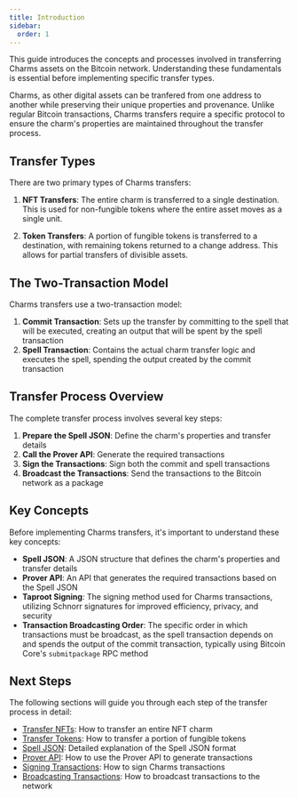 ```yaml
---
title: Introduction
sidebar:
  order: 1
---
```


This guide introduces the concepts and processes involved in transferring Charms assets on the Bitcoin network. Understanding these fundamentals is essential before implementing specific transfer types.

Charms, as other digital assets can be tranfered from one address to another while preserving their unique properties and provenance. Unlike regular Bitcoin transactions, Charms transfers require a specific protocol to ensure the charm's properties are maintained throughout the transfer process.

## Transfer Types

There are two primary types of Charms transfers:

1. **NFT Transfers**: The entire charm is transferred to a single destination. This is used for non-fungible tokens where the entire asset moves as a single unit.

2. **Token Transfers**: A portion of fungible tokens is transferred to a destination, with remaining tokens returned to a change address. This allows for partial transfers of divisible assets.

## The Two-Transaction Model

Charms transfers use a two-transaction model:

1. **Commit Transaction**: Sets up the transfer by committing to the spell that will be executed, creating an output that will be spent by the spell transaction
2. **Spell Transaction**: Contains the actual charm transfer logic and executes the spell, spending the output created by the commit transaction

## Transfer Process Overview

The complete transfer process involves several key steps:

1. **Prepare the Spell JSON**: Define the charm's properties and transfer details
2. **Call the Prover API**: Generate the required transactions
3. **Sign the Transactions**: Sign both the commit and spell transactions
4. **Broadcast the Transactions**: Send the transactions to the Bitcoin network as a package

## Key Concepts

Before implementing Charms transfers, it's important to understand these key concepts:

- **Spell JSON**: A JSON structure that defines the charm's properties and transfer details
- **Prover API**: An API that generates the required transactions based on the Spell JSON
- **Taproot Signing**: The signing method used for Charms transactions, utilizing Schnorr signatures for improved efficiency, privacy, and security
- **Transaction Broadcasting Order**: The specific order in which transactions must be broadcast, as the spell transaction depends on and spends the output of the commit transaction, typically using Bitcoin Core's `submitpackage` RPC method

## Next Steps

The following sections will guide you through each step of the transfer process in detail:

- [Transfer NFTs](/guides/wallet-integration/transfer/nft): How to transfer an entire NFT charm
- [Transfer Tokens](/guides/wallet-integration/transfer/token): How to transfer a portion of fungible tokens
- [Spell JSON](/guides/wallet-integration/references/spell-json): Detailed explanation of the Spell JSON format
- [Prover API](/guides/wallet-integration/transfer/prover-api): How to use the Prover API to generate transactions
- [Signing Transactions](/guides/wallet-integration/transfer/signing): How to sign Charms transactions
- [Broadcasting Transactions](/guides/wallet-integration/transfer/broadcasting): How to broadcast transactions to the network
